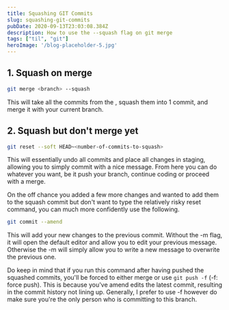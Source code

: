 ```yaml
---
title: Squashing GIT Commits
slug: squashing-git-commits
pubDate: 2020-09-13T23:03:08.384Z
description: How to use the --squash flag on git merge
tags: ["til", "git"]
heroImage: '/blog-placeholder-5.jpg'
---
```


## 1. Squash on merge

```bash
git merge <branch> --squash
```
This will take all the commits from the <branch>, squash them into 1 commit, and merge it with your current branch.


## 2. Squash but don't merge yet

```bash
git reset --soft HEAD~<number-of-commits-to-squash>
```

This will essentially undo all commits and place all changes in staging, allowing you to simply commit with a nice message. From here you can do whatever you want, be it push your branch, continue coding or proceed with a merge.

On the off chance you added a few more changes and wanted to add them to the squash commit but don't want to type the relatively risky reset command, you can much more confidently use the following.
```bash
git commit --amend
```
This will add your new changes to the previous commit. Without the -m flag, it will open the default editor and allow you to edit your previous message. Otherwise the -m will simply allow you to write a new message to overwrite the previous one.

Do keep in mind that if you run this command after having pushed the squashed commits, you'll be forced to either merge or use `git push -f` (-f: force push). This is because you've amend edits the latest commit, resulting in the commit history not lining up. Generally, I prefer to use -f however do make sure you're the only person who is committing to this branch.

